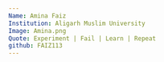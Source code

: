 ```yaml
---
Name: Amina Faiz
Institution: Aligarh Muslim University 
Image: Amina.png 
Quote: Experiment | Fail | Learn | Repeat
github: FAIZ113
---
```

